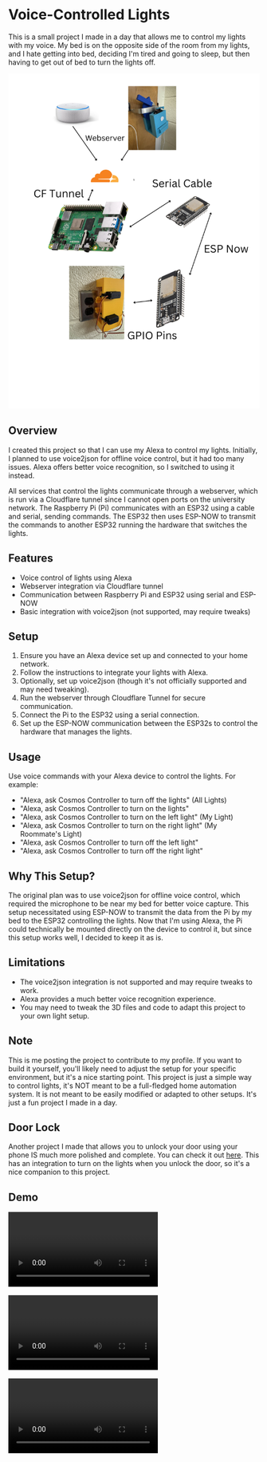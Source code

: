 # Voice-Controlled Lights

This is a small project I made in a day that allows me to control my lights with my voice. My bed is on the opposite side of the room from my lights, and I hate getting into bed, deciding I'm tired and going to sleep, but then having to get out of bed to turn the lights off.

![Project Image](https://raw.githubusercontent.com/SlickTorpedo/LightController/refs/heads/main/media/workflow.png)

## Overview

I created this project so that I can use my Alexa to control my lights. Initially, I planned to use voice2json for offline voice control, but it had too many issues. Alexa offers better voice recognition, so I switched to using it instead. 

All services that control the lights communicate through a webserver, which is run via a Cloudflare tunnel since I cannot open ports on the university network. The Raspberry Pi (Pi) communicates with an ESP32 using a cable and serial, sending commands. The ESP32 then uses ESP-NOW to transmit the commands to another ESP32 running the hardware that switches the lights.

## Features

- Voice control of lights using Alexa
- Webserver integration via Cloudflare tunnel
- Communication between Raspberry Pi and ESP32 using serial and ESP-NOW
- Basic integration with voice2json (not supported, may require tweaks)

## Setup

1. Ensure you have an Alexa device set up and connected to your home network.
2. Follow the instructions to integrate your lights with Alexa.
3. Optionally, set up voice2json (though it's not officially supported and may need tweaking).
4. Run the webserver through Cloudflare Tunnel for secure communication.
5. Connect the Pi to the ESP32 using a serial connection.
6. Set up the ESP-NOW communication between the ESP32s to control the hardware that manages the lights.

## Usage

Use voice commands with your Alexa device to control the lights. For example:
- "Alexa, ask Cosmos Controller to turn off the lights" (All Lights)
- "Alexa, ask Cosmos Controller to turn on the lights"
- "Alexa, ask Cosmos Controller to turn on the left light" (My Light)
- "Alexa, ask Cosmos Controller to turn on the right light" (My Roommate's Light)
- "Alexa, ask Cosmos Controller to turn off the left light"
- "Alexa, ask Cosmos Controller to turn off the right light"

## Why This Setup?

The original plan was to use voice2json for offline voice control, which required the microphone to be near my bed for better voice capture. This setup necessitated using ESP-NOW to transmit the data from the Pi by my bed to the ESP32 controlling the lights. Now that I'm using Alexa, the Pi could technically be mounted directly on the device to control it, but since this setup works well, I decided to keep it as is.

## Limitations

- The voice2json integration is not supported and may require tweaks to work.
- Alexa provides a much better voice recognition experience.
- You may need to tweak the 3D files and code to adapt this project to your own light setup.

## Note

This is me posting the project to contribute to my profile. If you want to build it yourself, you'll likely need to adjust the setup for your specific environment, but it's a nice starting point. This project is just a simple way to control lights, it's NOT meant to be a full-fledged home automation system. It is not meant to be easily modified or adapted to other setups. It's just a fun project I made in a day.

## Door Lock

Another project I made that allows you to unlock your door using your phone IS much more polished and complete. You can check it out [here](https://github.com/SlickTorpedo/DoorLock). This has an integration to turn on the lights when you unlock the door, so it's a nice companion to this project.

## Demo

![Hardware Closeup](https://github.com/SlickTorpedo/LightController/raw/refs/heads/main/media/hardware_closeup.mp4)

![View Lights](https://github.com/SlickTorpedo/LightController/raw/refs/heads/main/media/light_view.mp4)

![Door Integration](https://github.com/SlickTorpedo/LightController/raw/refs/heads/main/media/door_integration.mp4)